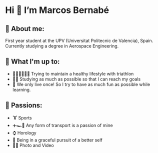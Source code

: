 # Hi 👋 I’m Marcos Bernabé
## 💁 About me:
First year student at the UPV (Universitat Politecnic de Valencia), Spain. Currently studying a degree in Aerospace Engineering. 

## 🚀 What I'm up to:
  - 🏊‍♂️🚴‍♀️🏃‍♂️ Trying to maintain a healthy lifestyle with triathlon
  - 🧑‍💻 Studying as much as possible so that I can reach my goals
  - 👾 We only live once! So I try to have as much fun as possible while learning.

## 🦾 Passions:
  - 🏋️ Sports
  - ✈️🏎️🚆 Any form of transport is a passion of mine
  - ⌚ Horology
  - 🎯 Being in a graceful pursuit of a better self
  - 📸🎥 Photo and Video


<!---
bernabepomar/bernabepomar is a ✨ special ✨ repository because its `README.md` (this file) appears on your GitHub profile.
You can click the Preview link to take a look at your changes.
--->
